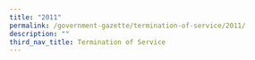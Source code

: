 ```yaml
---
title: "2011"
permalink: /government-gazette/termination-of-service/2011/
description: ""
third_nav_title: Termination of Service
---
```

